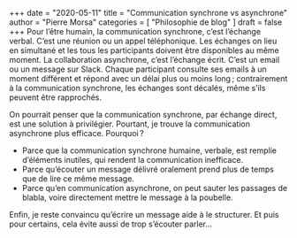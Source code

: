 +++
date        = "2020-05-11"
title       = "Communication synchrone vs asynchrone"
author      = "Pierre Morsa"
categories  = [ "Philosophie de blog" ]
draft       = false
+++
Pour l’être humain, la communication synchrone, c’est l’échange verbal. C’est une réunion ou un appel téléphonique. Les échanges on lieu en simultané et les tous les participants doivent être disponibles au même moment. La collaboration asynchrone, c’est l’échange écrit. C’est un email ou un message sur Slack. Chaque participant consulte ses emails à un moment différent et répond avec un délai plus ou moins long ; contrairement à la communication synchrone, les échanges sont décalés, même s’ils peuvent être rapprochés.

On pourrait penser que la communication synchrone, par échange direct, est une solution à privilégier. Pourtant, je trouve la communication asynchrone plus efficace. Pourquoi ? 

* Parce que la communication synchrone humaine, verbale, est remplie d’éléments inutiles, qui rendent la communication inefficace.
* Parce qu’écouter un message délivré oralement prend plus de temps que de lire ce même message. 
* Parce qu’en communication asynchrone, on peut sauter les passages de blabla, voire directement mettre le message à la poubelle.

Enfin, je reste convaincu qu’écrire un message aide à le structurer. Et puis pour certains, cela évite aussi de trop s’écouter parler…